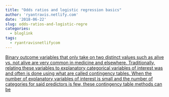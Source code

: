 ```yaml
---
title: "Odds ratios and logistic regression basics"
author: 'ryantravis.netlify.com'
date: '2018-06-22'
slug: odds-ratios-and-logistic-regre
categories:
  - bloglink
tags:
  - ryantravisnetlifycom
---
```


[Binary outcome variables that only take on two distinct values such as alive vs. not alive are very common in medicine and elsewhere. Traditionally, relating these variables to explanatory categorical variables of interest was and often is done using what are called contingency tables. When the number of explanatory variables of interest is small and the number of categories for said predictors is few, these contingency table methods can be<i class="fas fa-external-link-alt"></i>](http://ryantravis.netlify.com/post/logistic-regression/)

